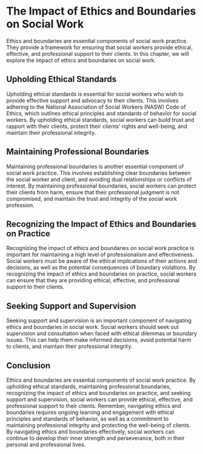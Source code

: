 The Impact of Ethics and Boundaries on Social Work
===============================================================================================

Ethics and boundaries are essential components of social work practice. They provide a framework for ensuring that social workers provide ethical, effective, and professional support to their clients. In this chapter, we will explore the impact of ethics and boundaries on social work.

Upholding Ethical Standards
---------------------------

Upholding ethical standards is essential for social workers who wish to provide effective support and advocacy to their clients. This involves adhering to the National Association of Social Workers (NASW) Code of Ethics, which outlines ethical principles and standards of behavior for social workers. By upholding ethical standards, social workers can build trust and rapport with their clients, protect their clients' rights and well-being, and maintain their professional integrity.

Maintaining Professional Boundaries
-----------------------------------

Maintaining professional boundaries is another essential component of social work practice. This involves establishing clear boundaries between the social worker and client, and avoiding dual relationships or conflicts of interest. By maintaining professional boundaries, social workers can protect their clients from harm, ensure that their professional judgment is not compromised, and maintain the trust and integrity of the social work profession.

Recognizing the Impact of Ethics and Boundaries on Practice
-----------------------------------------------------------

Recognizing the impact of ethics and boundaries on social work practice is important for maintaining a high level of professionalism and effectiveness. Social workers must be aware of the ethical implications of their actions and decisions, as well as the potential consequences of boundary violations. By recognizing the impact of ethics and boundaries on practice, social workers can ensure that they are providing ethical, effective, and professional support to their clients.

Seeking Support and Supervision
-------------------------------

Seeking support and supervision is an important component of navigating ethics and boundaries in social work. Social workers should seek out supervision and consultation when faced with ethical dilemmas or boundary issues. This can help them make informed decisions, avoid potential harm to clients, and maintain their professional integrity.

Conclusion
----------

Ethics and boundaries are essential components of social work practice. By upholding ethical standards, maintaining professional boundaries, recognizing the impact of ethics and boundaries on practice, and seeking support and supervision, social workers can provide ethical, effective, and professional support to their clients. Remember, navigating ethics and boundaries requires ongoing learning and engagement with ethical principles and standards of behavior, as well as a commitment to maintaining professional integrity and protecting the well-being of clients. By navigating ethics and boundaries effectively, social workers can continue to develop their inner strength and perseverance, both in their personal and professional lives.
